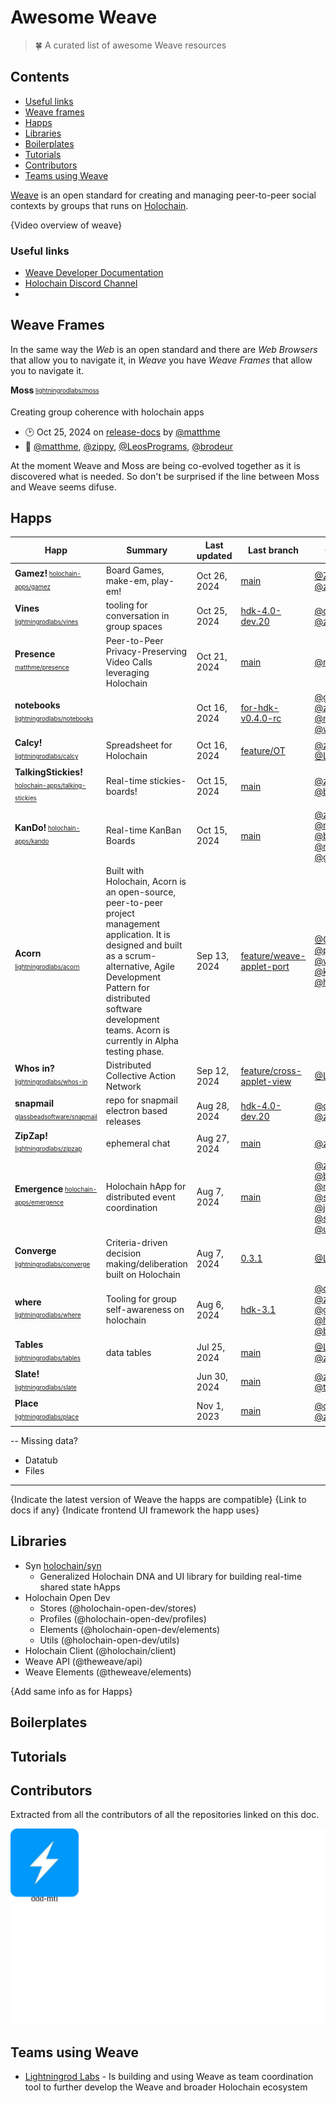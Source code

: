 # Awesome Weave
> 🍀 A curated list of awesome Weave resources

## Contents

- [Useful links](#useful-links)
- [Weave frames](#weave-frames)
- [Happs](#happs)
- [Libraries](#libraries)
- [Boilerplates](#boilerplates)
- [Tutorials](#tutorials)
- [Contributors](#contributors)
- [Teams using Weave](#teams-using-weave)

[Weave](https://theweave.social/) is an open standard for creating and managing peer-to-peer social contexts by groups that runs on [Holochain](https://www.holochain.org/).

{Video overview of weave}

### Useful links

- [Weave Developer Documentation](https://dev.theweave.social/)
- [Holochain Discord Channel](https://discord.gg/rzCNWq5Y)
-

## Weave Frames

In the same way the _Web_ is an open standard and there are _Web Browsers_ that allow you to navigate it, in _Weave_ you have _Weave Frames_ that allow you to navigate it.

<!-- GENERATE_FRAMES
 - lightningrodlabs/moss
-->
**Moss**<sub><sup> [lightningrodlabs/moss](https://github.com/lightningrodlabs/moss) </sub></sup>

Creating group coherence with holochain apps
- 🕑 <relative-time datetime="2024-10-25T17:26:47.000Z">Oct 25, 2024</relative-time> on [release-docs](https://github.com/lightningrodlabs/moss/tree/release-docs) by [@matthme](https://github.com/matthme)
- 👥 [@matthme](https://github.com/matthme), [@zippy](https://github.com/zippy), [@LeosPrograms](https://github.com/LeosPrograms), [@brodeur](https://github.com/brodeur)
<!-- /GENERATE_FRAMES -->

At the moment Weave and Moss are being co-evolved together as it is discovered what is needed. So don't be surprised if the line between Moss and Weave seems difuse.

## Happs

<!-- GENERATE_HAPPS
- matthme/presence
- holochain-apps/kando
- lightningrodlabs/vines
- lightningrodlabs/whos-in
- lightningrodlabs/zipzap
- lightningrodlabs/slate
- lightningrodlabs/calcy
- lightningrodlabs/notebooks
- holochain-apps/talking-stickies
- holochain-apps/gamez
- holochain-apps/emergence
- lightningrodlabs/where
- lightningrodlabs/converge
- glassbeadsoftware/snapmail
- lightningrodlabs/acorn
- lightningrodlabs/place
- lightningrodlabs/tables
-->

| Happ | Summary | Last updated | Last branch | Contributors |
| --- | --- | --- | --- | --- |
| **Gamez!**<sub><sup> [holochain-apps/gamez](https://github.com/holochain-apps/gamez) </sub></sup> | Board Games, make-em, play-em! |   Oct 26, 2024 | [main](https://github.com/holochain-apps/gamez) | [@Zequez](https://github.com/Zequez), [@zippy](https://github.com/zippy) |
| **Vines**<sub><sup> [lightningrodlabs/vines](https://github.com/lightningrodlabs/vines) </sub></sup> | tooling for conversation in group spaces |   Oct 25, 2024 | [hdk-4.0-dev.20](https://github.com/lightningrodlabs/vines/tree/hdk-4.0-dev.20) | [@ddd-mtl](https://github.com/ddd-mtl), [@zippy](https://github.com/zippy) |
| **Presence**<sub><sup> [matthme/presence](https://github.com/matthme/presence) </sub></sup> | Peer-to-Peer Privacy-Preserving Video Calls leveraging Holochain |   Oct 21, 2024 | [main](https://github.com/matthme/presence) | [@matthme](https://github.com/matthme) |
| **notebooks**<sub><sup> [lightningrodlabs/notebooks](https://github.com/lightningrodlabs/notebooks) </sub></sup> |  |   Oct 16, 2024 | [for-hdk-v0.4.0-rc](https://github.com/lightningrodlabs/notebooks/tree/for-hdk-v0.4.0-rc) | [@guillemcordoba](https://github.com/guillemcordoba), [@zippy](https://github.com/zippy), [@matthme](https://github.com/matthme), [@weswalla](https://github.com/weswalla) |
| **Calcy!**<sub><sup> [lightningrodlabs/calcy](https://github.com/lightningrodlabs/calcy) </sub></sup> | Spreadsheet for Holochain |   Oct 16, 2024 | [feature/OT](https://github.com/lightningrodlabs/calcy/tree/feature/OT) | [@zippy](https://github.com/zippy), [@LeosPrograms](https://github.com/LeosPrograms) |
| **TalkingStickies!**<sub><sup> [holochain-apps/talking-stickies](https://github.com/holochain-apps/talking-stickies) </sub></sup> | Real-time stickies-boards! |   Oct 15, 2024 | [main](https://github.com/holochain-apps/talking-stickies) | [@zippy](https://github.com/zippy), [@brodeur](https://github.com/brodeur) |
| **KanDo!**<sub><sup> [holochain-apps/kando](https://github.com/holochain-apps/kando) </sub></sup> | Real-time KanBan Boards |   Oct 15, 2024 | [main](https://github.com/holochain-apps/kando) | [@zippy](https://github.com/zippy), [@mattyg](https://github.com/mattyg), [@brodeur](https://github.com/brodeur), [@matthme](https://github.com/matthme), [@guillemcordoba](https://github.com/guillemcordoba) |
| **Acorn**<sub><sup> [lightningrodlabs/acorn](https://github.com/lightningrodlabs/acorn) </sub></sup> | Built with Holochain, Acorn is an open-source, peer-to-peer project management application. It is designed and built as a scrum-alternative, Agile Development Pattern for distributed software development teams.  Acorn is currently in Alpha testing phase. |   Sep 13, 2024 | [feature/weave-applet-port](https://github.com/lightningrodlabs/acorn/tree/feature/weave-applet-port) | [@Connoropolous](https://github.com/Connoropolous), [@pegahvaezi](https://github.com/pegahvaezi), [@weswalla](https://github.com/weswalla), [@kbonnici](https://github.com/kbonnici), [@harlantwood](https://github.com/harlantwood) |
| **Whos in?**<sub><sup> [lightningrodlabs/whos-in](https://github.com/lightningrodlabs/whos-in) </sub></sup> | Distributed Collective Action Network |   Sep 12, 2024 | [feature/cross-applet-view](https://github.com/lightningrodlabs/whos-in/tree/feature/cross-applet-view) | [@LeosPrograms](https://github.com/LeosPrograms) |
| **snapmail**<sub><sup> [glassbeadsoftware/snapmail](https://github.com/glassbeadsoftware/snapmail) </sub></sup> | repo for snapmail electron based releases |   Aug 28, 2024 | [hdk-4.0-dev.20](https://github.com/glassbeadsoftware/snapmail/tree/hdk-4.0-dev.20) | [@ddd-mtl](https://github.com/ddd-mtl), [@zippy](https://github.com/zippy) |
| **ZipZap!**<sub><sup> [lightningrodlabs/zipzap](https://github.com/lightningrodlabs/zipzap) </sub></sup> | ephemeral chat |   Aug 27, 2024 | [main](https://github.com/lightningrodlabs/zipzap) | [@zippy](https://github.com/zippy) |
| **Emergence**<sub><sup> [holochain-apps/emergence](https://github.com/holochain-apps/emergence) </sub></sup> | Holochain hApp for distributed event coordination |   Aug 7, 2024 | [main](https://github.com/holochain-apps/emergence) | [@zippy](https://github.com/zippy), [@brodeur](https://github.com/brodeur), [@mattyg](https://github.com/mattyg), [@starpause](https://github.com/starpause), [@jost-s](https://github.com/jost-s), [@steveej](https://github.com/steveej), [@unusedaccount](https://github.com/unusedaccount) |
| **Converge**<sub><sup> [lightningrodlabs/converge](https://github.com/lightningrodlabs/converge) </sub></sup> | Criteria-driven decision making/deliberation built on Holochain |   Aug 7, 2024 | [0.3.1](https://github.com/lightningrodlabs/converge/tree/0.3.1) | [@LeosPrograms](https://github.com/LeosPrograms) |
| **where**<sub><sup> [lightningrodlabs/where](https://github.com/lightningrodlabs/where) </sub></sup> | Tooling for group self-awareness on holochain |   Aug 6, 2024 | [hdk-3.1](https://github.com/lightningrodlabs/where/tree/hdk-3.1) | [@ddd-mtl](https://github.com/ddd-mtl), [@zippy](https://github.com/zippy), [@guillemcordoba](https://github.com/guillemcordoba), [@harlantwood](https://github.com/harlantwood), [@bierlingm](https://github.com/bierlingm) |
| **Tables**<sub><sup> [lightningrodlabs/tables](https://github.com/lightningrodlabs/tables) </sub></sup> | data tables |   Jul 25, 2024 | [main](https://github.com/lightningrodlabs/tables) | [@LeosPrograms](https://github.com/LeosPrograms), [@zippy](https://github.com/zippy) |
| **Slate!**<sub><sup> [lightningrodlabs/slate](https://github.com/lightningrodlabs/slate) </sub></sup> |  |   Jun 30, 2024 | [main](https://github.com/lightningrodlabs/slate) | [@zippy](https://github.com/zippy), [@tibetsprague](https://github.com/tibetsprague) |
| **Place**<sub><sup> [lightningrodlabs/place](https://github.com/lightningrodlabs/place) </sub></sup> |  |   Nov 1, 2023 | [main](https://github.com/lightningrodlabs/place) | [@ddd-mtl](https://github.com/ddd-mtl), [@zippy](https://github.com/zippy) |
<!-- /GENERATE_HAPPS -->

-- Missing data?
- Datatub
- Files

---

{Indicate the latest version of Weave the happs are compatible}
{Link to docs if any}
{Indicate frontend UI framework the happ uses}

## Libraries

- Syn [holochain/syn](https://github.com/holochain/syn)
  - Generalized Holochain DNA and UI library for building real-time shared state hApps
- Holochain Open Dev
  - Stores (@holochain-open-dev/stores)
  - Profiles (@holochain-open-dev/profiles)
  - Elements (@holochain-open-dev/elements)
  - Utils (@holochain-open-dev/utils)
- Holochain Client (@holochain/client)
- Weave API (@theweave/api)
- Weave Elements (@theweave/elements)

{Add same info as for Happs}

## Boilerplates

## Tutorials

## Contributors

Extracted from all the contributors of all the repositories linked on this doc.


<p align="center">
  <img src="./public/people.svg"/>
</p>

## Teams using Weave

- [Lightningrod Labs](https://lightningrodlabs.org/) - Is building and using Weave as team coordination tool to further develop the Weave and broader Holochain ecosystem
